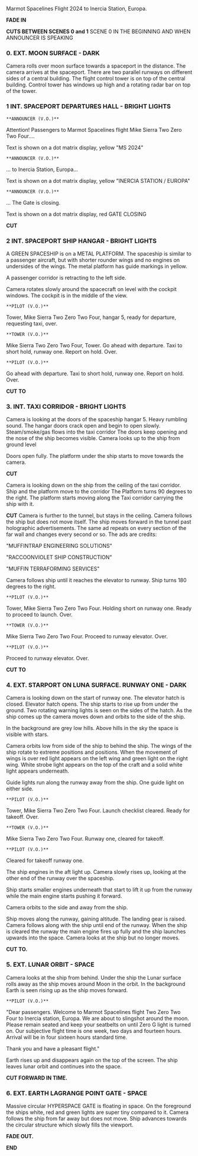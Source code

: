 Marmot Spacelines Flight 2024 to Inercia Station, Europa.

**FADE IN**

**CUTS BETWEEN SCENES 0 and 1**
SCENE 0 IN THE BEGINNING AND WHEN ANNOUNCER IS SPEAKING

### 0. EXT. MOON SURFACE - DARK

Camera rolls over moon surface towards a spaceport in the distance.
The camera arrives at the spaceport.
There are two parallel runways on different sides of a central building. 
The flight control tower is on top of the central building. 
Control tower has windows up high and a rotating radar bar on top of the tower.

### 1 INT. SPACEPORT DEPARTURES HALL - BRIGHT LIGHTS

	**ANNOUNCER (V.O.)**
Attention! Passengers to Marmot Spacelines flight Mike Sierra Two Zero Two Four....

Text is shown on a dot matrix display, yellow
"MS 2024"

	**ANNOUNCER (V.O.)**
... to Inercia Station, Europa...

Text is shown on a dot matrix display, yellow
"INERCIA STATION / EUROPA"


	**ANNOUNCER (V.O.)**
... The Gate is closing.

Text is shown on a dot matrix display, red
GATE CLOSING

**CUT**

### 2 INT. SPACEPORT SHIP HANGAR - BRIGHT LIGHTS

A GREEN SPACESHIP is on a METAL PLATFORM. 
The spaceship is similar to a passenger aircraft, 
but with shorter rounder wings and no engines on undersides of the wings. 
The metal platform has guide markings in yellow.

A passenger corridor is retracting to the left side.

Camera rotates slowly around the spacecraft on level with the cockpit windows. The cockpit is in the middle of the view.

	**PILOT (V.O.)**
Tower, Mike Sierra Two Zero Two Four, hangar 5, ready for departure, requesting taxi, over.

	**TOWER (V.O.)**
Mike Sierra Two Zero Two Four, Tower. Go ahead with departure. Taxi to short hold, runway one. Report on hold. Over.

	**PILOT (V.O.)**
Go ahead with departure. Taxi to short hold, runway one. Report on hold. Over.

**CUT TO**
### 3. INT. TAXI CORRIDOR - BRIGHT LIGHTS

Camera is looking at the doors of the spaceship hangar 5.
Heavy rumbling sound. The hangar doors crack open and begin to open slowly.
Steam/smoke/gas flows into the taxi corridor
The doors keep opening and the nose of the ship becomes visible.
Camera looks up to the ship from ground level

Doors open fully. The platform under the ship starts to move towards the camera.

**CUT**

Camera is looking down on the ship from the ceiling of the taxi corridor.
Ship and the platform move to the corridor
The Platform turns 90 degrees to the right.
The platform starts  moving along the Taxi corridor carrying the ship with it. 

**CUT**
Camera is further to the tunnel, but stays in the ceiling.
Camera follows the ship but does not move itself.
The ship moves forward in the tunnel past holographic advertisements. 
The same ad repeats on every section of the far wall and changes every second or so.
The ads are credits:

"MUFFINTRAP 
ENGINEERING 
SOLUTIONS"

"RACCOONVIOLET 
SHIP 
CONSTRUCTION"

"MUFFIN 
TERRAFORMING 
SERVICES"

Camera follows ship until it reaches the elevator to runway.
Ship turns 180 degrees to the right.

	**PILOT (V.O.)**
Tower, Mike Sierra Two Zero Two Four. Holding short on runway one. Ready to proceed to launch. Over.

	**TOWER (V.O.)**
Mike Sierra Two Zero Two Four. Proceed to runway elevator. Over.

	**PILOT (V.O.)**
Proceed to runway elevator. Over.

**CUT TO**

### 4. EXT. STARPORT ON LUNA SURFACE. RUNWAY ONE - DARK

Camera is looking down on the start of runway one.
The elevator hatch is closed.
Elevator hatch opens. 
The ship starts to rise up from under the ground. 
Two rotating warning lights is seen on the sides of the hatch. 
As the ship comes up the camera moves down and orbits to the side of the ship.

In the background are grey low hills. Above hills in the sky the space is visible with stars.

Camera orbits low from side of the ship to behind the ship. 
The wings of the ship rotate to extreme positions and positions. 
When the movement of wings is over red light appears on the left wing and green light on the right wing. 
White strobe light appears on the top of the craft and a solid white light appears underneath.

Guide lights run along the runway away from the ship. One guide light on either side.

	**PILOT (V.O.)**
Tower, Mike Sierra Two Zero Two Four. Launch checklist cleared. Ready for takeoff. Over.

	**TOWER (V.O.)**
Mike Sierra Two Zero Two Four. Runway one, cleared for takeoff.

	**PILOT (V.O.)**
Cleared for takeoff runway one.

The ship engines in the aft light up. 
Camera slowly rises up, looking at the other end of the runway over the spaceship.

Ship starts smaller engines underneath that start to lift it up from the runway while the main engine starts pushing it forward.

Camera orbits to the side and away from the ship.

Ship moves along the runway, gaining altitude. The landing gear is raised. 
Camera follows along with the ship until end of the runway. 
When the ship is cleared the runway the main engine fires up fully and the ship launches upwards into the space. 
Camera looks at the ship but no longer moves.

**CUT TO.**

### 5. EXT. LUNAR ORBIT - SPACE

Camera looks at the ship from behind. 
Under the ship the Lunar surface rolls away as the ship moves around Moon in the orbit.
In the background Earth is seen rising up as the ship moves forward.

	**PILOT (V.O.)**
"Dear passengers. Welcome to Marmot Spacelines flight Two Zero Two Four to Inercia station, Europa. 
We are about to slingshot around the moon. Please remain seated and keep your seatbelts on until Zero G light is turned on. 
Our subjective flight time is one week, two days and fourteen hours. Arrival will be in four sixteen hours standard time.

Thank you and have a pleasant flight."

Earth rises up and disappears again on the top of the screen. The ship leaves lunar orbit and continues into the space. 

**CUT FORWARD IN TIME.**

### 6. EXT. EARTH LAGRANGE POINT GATE - SPACE

Massive circular HYPERSPACE GATE is floating in space. 
On the foreground the ships white, red and green lights are super tiny compared to it.
Camera follows the ship from far away but does not move.
Ship advances towards the circular structure which slowly fills the viewport.

**FADE OUT.**

**END**

